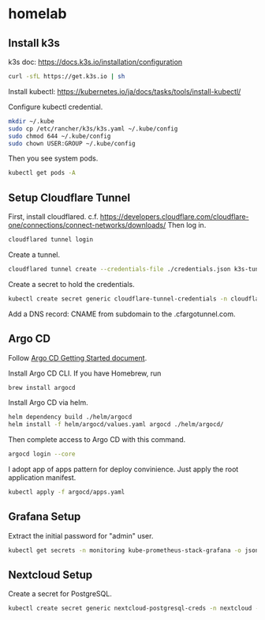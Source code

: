 # homelab

## Install k3s
k3s doc: https://docs.k3s.io/installation/configuration
```bash
curl -sfL https://get.k3s.io | sh
```

Install kubectl: https://kubernetes.io/ja/docs/tasks/tools/install-kubectl/

Configure kubectl credential.
```bash
mkdir ~/.kube
sudo cp /etc/rancher/k3s/k3s.yaml ~/.kube/config
sudo chmod 644 ~/.kube/config
sudo chown USER:GROUP ~/.kube/config
```

Then you see system pods.
```bash
kubectl get pods -A
```

## Setup Cloudflare Tunnel
First, install cloudflared. c.f. https://developers.cloudflare.com/cloudflare-one/connections/connect-networks/downloads/
Then log in.
```bash
cloudflared tunnel login
```

Create a tunnel.
```bash
cloudflared tunnel create --credentials-file ./credentials.json k3s-tunnel
```

Create a secret to hold the credentials.
```bash
kubectl create secret generic cloudflare-tunnel-credentials -n cloudflare --from-file=credentials.json=credentials.json
```

Add a DNS record: CNAME from subdomain to the <tunnelID>.cfargotunnel.com.

## Argo CD
Follow [Argo CD Getting Started document](https://argo-cd.readthedocs.io/en/stable/getting_started/#2-download-argo-cd-cli).

Install Argo CD CLI.
If you have Homebrew, run
```bash
brew install argocd
```

Install Argo CD via helm.
```bash
helm dependency build ./helm/argocd
helm install -f helm/argocd/values.yaml argocd ./helm/argocd/
```

Then complete access to Argo CD with this command.
```bash
argocd login --core
```

I adopt app of apps pattern for deploy convinience. Just apply the root application manifest.
```bash
kubectl apply -f argocd/apps.yaml
```

## Grafana Setup
Extract the initial password for "admin" user.
```bash
kubectl get secrets -n monitoring kube-prometheus-stack-grafana -o jsonpath="{.data.admin-password}" | base64 --decode
```

## Nextcloud Setup
Create a secret for PostgreSQL.
```bash
kubectl create secret generic nextcloud-postgresql-creds -n nextcloud --from-literal=admin-password='' --from-literal=user-password=''
```
